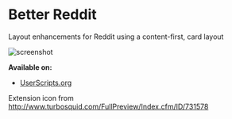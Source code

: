 Better Reddit
==========

Layout enhancements for Reddit using a content-first, card layout

![screenshot](https://lh4.googleusercontent.com/-4lGJtFulPDk/U0bhkS4-bmI/AAAAAAAAcAo/ekObeuQSiEo/w1320-h856-no/better-reddit-screenshot.png)

**Available on:**

* [UserScripts.org](http://userscripts.org/scripts/show/459274)

Extension icon from http://www.turbosquid.com/FullPreview/Index.cfm/ID/731578